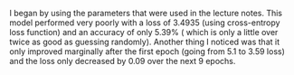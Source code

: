 I began by using the parameters that were used in the lecture notes. This model performed very
poorly with a loss of 3.4935 (using cross-entropy loss function) and an accuracy of only 5.39%
( which is only a little over twice as good as guessing randomly). Another thing I noticed
was that it only improved marginally after the first epoch (going from 5.1 to 3.59 loss) 
and the loss only decreased by 0.09 over the next 9 epochs.

